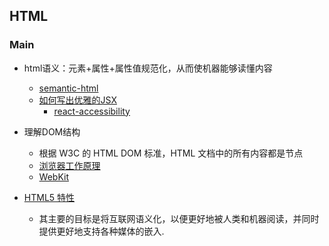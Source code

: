 ## HTML

### Main

- html语义：元素+属性+属性值规范化，从而使机器能够读懂内容
  - [semantic-html](http://justineo.github.io/slideshows/semantic-html/)
  - [如何写出优雅的JSX](https://www.w3cplus.com/react/how-to-write-elegance-jsx-code.html)
    - [react-accessibility](https://zh-hans.reactjs.org/docs/accessibility.html)
  
- 理解DOM结构
  - 根据 W3C 的 HTML DOM 标准，HTML 文档中的所有内容都是节点
  - [浏览器工作原理](https://www.html5rocks.com/zh/tutorials/internals/howbrowserswork/)
  - [WebKit](./webkit.md)
  
- [HTML5 特性](https://leohxj.gitbooks.io/front-end-database/content/html-and-css-basic/what-is-html5.html)

  - 其主要的目标是将互联网语义化，以便更好地被人类和机器阅读，并同时提供更好地支持各种媒体的嵌入.

  

